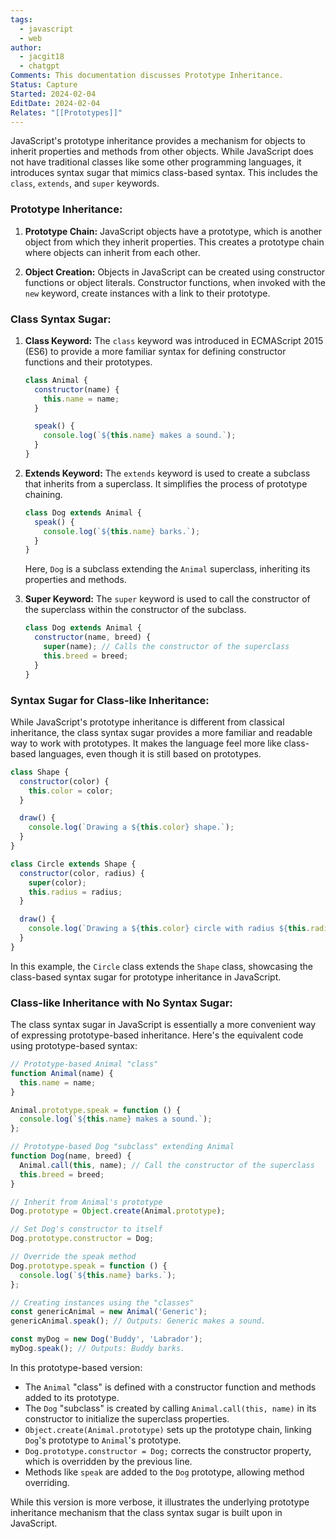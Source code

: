 ```yaml
---
tags:
  - javascript
  - web
author:
  - jacgit18
  - chatgpt
Comments: This documentation discusses Prototype Inheritance.
Status: Capture
Started: 2024-02-04
EditDate: 2024-02-04
Relates: "[[Prototypes]]"
---
```

JavaScript's prototype inheritance provides a mechanism for objects to inherit properties and methods from other objects. While JavaScript does not have traditional classes like some other programming languages, it introduces syntax sugar that mimics class-based syntax. This includes the `class`, `extends`, and `super` keywords.

### Prototype Inheritance:

1. **Prototype Chain:**
   JavaScript objects have a prototype, which is another object from which they inherit properties. This creates a prototype chain where objects can inherit from each other.

2. **Object Creation:**
   Objects in JavaScript can be created using constructor functions or object literals. Constructor functions, when invoked with the `new` keyword, create instances with a link to their prototype.

### Class Syntax Sugar:

1. **Class Keyword:**
   The `class` keyword was introduced in ECMAScript 2015 (ES6) to provide a more familiar syntax for defining constructor functions and their prototypes.

   ```javascript
   class Animal {
     constructor(name) {
       this.name = name;
     }

     speak() {
       console.log(`${this.name} makes a sound.`);
     }
   }
   ```

2. **Extends Keyword:**
   The `extends` keyword is used to create a subclass that inherits from a superclass. It simplifies the process of prototype chaining.

   ```javascript
   class Dog extends Animal {
     speak() {
       console.log(`${this.name} barks.`);
     }
   }
   ```

   Here, `Dog` is a subclass extending the `Animal` superclass, inheriting its properties and methods.

3. **Super Keyword:**
   The `super` keyword is used to call the constructor of the superclass within the constructor of the subclass.

   ```javascript
   class Dog extends Animal {
     constructor(name, breed) {
       super(name); // Calls the constructor of the superclass
       this.breed = breed;
     }
   }
   ```

### Syntax Sugar for Class-like Inheritance:

While JavaScript's prototype inheritance is different from classical inheritance, the class syntax sugar provides a more familiar and readable way to work with prototypes. It makes the language feel more like class-based languages, even though it is still based on prototypes.

```javascript
class Shape {
  constructor(color) {
    this.color = color;
  }

  draw() {
    console.log(`Drawing a ${this.color} shape.`);
  }
}

class Circle extends Shape {
  constructor(color, radius) {
    super(color);
    this.radius = radius;
  }

  draw() {
    console.log(`Drawing a ${this.color} circle with radius ${this.radius}.`);
  }
}
```

In this example, the `Circle` class extends the `Shape` class, showcasing the class-based syntax sugar for prototype inheritance in JavaScript.


### Class-like Inheritance with No Syntax Sugar:
The class syntax sugar in JavaScript is essentially a more convenient way of expressing prototype-based inheritance. Here's the equivalent code using prototype-based syntax:

```javascript
// Prototype-based Animal "class"
function Animal(name) {
  this.name = name;
}

Animal.prototype.speak = function () {
  console.log(`${this.name} makes a sound.`);
};

// Prototype-based Dog "subclass" extending Animal
function Dog(name, breed) {
  Animal.call(this, name); // Call the constructor of the superclass
  this.breed = breed;
}

// Inherit from Animal's prototype
Dog.prototype = Object.create(Animal.prototype);

// Set Dog's constructor to itself
Dog.prototype.constructor = Dog;

// Override the speak method
Dog.prototype.speak = function () {
  console.log(`${this.name} barks.`);
};

// Creating instances using the "classes"
const genericAnimal = new Animal('Generic');
genericAnimal.speak(); // Outputs: Generic makes a sound.

const myDog = new Dog('Buddy', 'Labrador');
myDog.speak(); // Outputs: Buddy barks.
```

In this prototype-based version:

- The `Animal` "class" is defined with a constructor function and methods added to its prototype.
- The `Dog` "subclass" is created by calling `Animal.call(this, name)` in its constructor to initialize the superclass properties.
- `Object.create(Animal.prototype)` sets up the prototype chain, linking `Dog`'s prototype to `Animal`'s prototype.
- `Dog.prototype.constructor = Dog;` corrects the constructor property, which is overridden by the previous line.
- Methods like `speak` are added to the `Dog` prototype, allowing method overriding.

While this version is more verbose, it illustrates the underlying prototype inheritance mechanism that the class syntax sugar is built upon in JavaScript.


